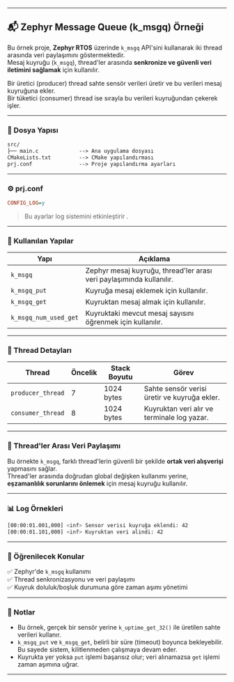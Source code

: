 
---

## 📬 Zephyr Message Queue (k_msgq) Örneği

Bu örnek proje, **Zephyr RTOS** üzerinde `k_msgq` API'sini kullanarak iki thread arasında veri paylaşımını göstermektedir.  
Mesaj kuyruğu (`k_msgq`), thread'ler arasında **senkronize ve güvenli veri iletimini sağlamak** için kullanılır.

Bir üretici (producer) thread sahte sensör verileri üretir ve bu verileri mesaj kuyruğuna ekler.  
Bir tüketici (consumer) thread ise sırayla bu verileri kuyruğundan çekerek işler.

---

### 📁 Dosya Yapısı

```txt
src/
├── main.c             --> Ana uygulama dosyası
CMakeLists.txt         --> CMake yapılandırması
prj.conf               --> Proje yapılandırma ayarları
```

---

### ⚙️ prj.conf

```ini
CONFIG_LOG=y
```

> Bu ayarlar log sistemini etkinleştirir .

---

### 📌 Kullanılan Yapılar

| Yapı                      | Açıklama                                                                 |
|---------------------------|--------------------------------------------------------------------------|
| `k_msgq`                  | Zephyr mesaj kuyruğu, thread'ler arası veri paylaşımında kullanılır.     |
| `k_msgq_put`              | Kuyruğa mesaj eklemek için kullanılır.                                   |
| `k_msgq_get`              | Kuyruktan mesaj almak için kullanılır.                                   |
| `k_msgq_num_used_get`     | Kuyruktaki mevcut mesaj sayısını öğrenmek için kullanılır.               |

---

### 🧵 Thread Detayları

| Thread              | Öncelik | Stack Boyutu | Görev                                         |
|---------------------|---------|--------------|-----------------------------------------------|
| `producer_thread`   | 7       | 1024 bytes   | Sahte sensör verisi üretir ve kuyruğa ekler.  |
| `consumer_thread`   | 8       | 1024 bytes   | Kuyruktan veri alır ve terminale log yazar.   |

---

### 🔄 Thread'ler Arası Veri Paylaşımı

Bu örnekte `k_msgq`, farklı thread'lerin güvenli bir şekilde **ortak veri alışverişi** yapmasını sağlar.  
Thread'ler arasında doğrudan global değişken kullanımı yerine, **eşzamanlılık sorunlarını önlemek** için mesaj kuyruğu kullanılır.

---

### 📊 Log Örnekleri

```sh
[00:00:01.001,000] <inf> Sensor verisi kuyruğa eklendi: 42
[00:00:01.101,000] <inf> Kuyruktan veri alindi: 42
```

---

### 🧠 Öğrenilecek Konular

✅ Zephyr'de `k_msgq` kullanımı  
✅ Thread senkronizasyonu ve veri paylaşımı  
✅ Kuyruk doluluk/boşluk durumuna göre zaman aşımı yönetimi  

---

### 📝 Notlar

- Bu örnek, gerçek bir sensör yerine `k_uptime_get_32()` ile üretilen sahte verileri kullanır.
- `k_msgq_put` ve `k_msgq_get`, belirli bir süre (timeout) boyunca bekleyebilir. Bu sayede sistem, kilitlenmeden çalışmaya devam eder.
- Kuyrukta yer yoksa `put` işlemi başarısız olur; veri alınamazsa `get` işlemi zaman aşımına uğrar.

---



